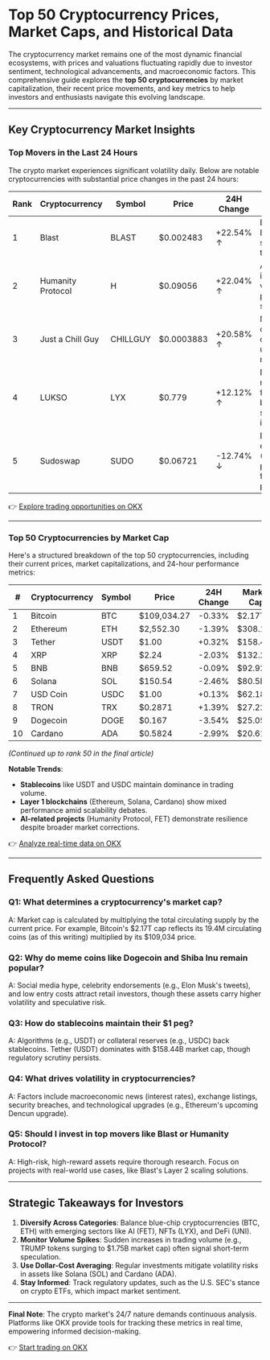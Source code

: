 # Top 50 Cryptocurrency Prices, Market Caps, and Historical Data

The cryptocurrency market remains one of the most dynamic financial ecosystems, with prices and valuations fluctuating rapidly due to investor sentiment, technological advancements, and macroeconomic factors. This comprehensive guide explores the **top 50 cryptocurrencies** by market capitalization, their recent price movements, and key metrics to help investors and enthusiasts navigate this evolving landscape.

---

## Key Cryptocurrency Market Insights

### Top Movers in the Last 24 Hours

The crypto market experiences significant volatility daily. Below are notable cryptocurrencies with substantial price changes in the past 24 hours:

| Rank | Cryptocurrency | Symbol | Price | 24H Change | Key Insight |
|------|----------------|--------|-------|------------|-------------|
| 1    | Blast           | BLAST  | $0.002483 | +22.54% ↑ | Emerging Layer 2 solutions gain traction |
| 2    | Humanity Protocol | H     | $0.09056  | +22.04% ↑ | AI-driven identity verification projects surge |
| 3    | Just a Chill Guy | CHILLGUY | $0.0003883 | +20.58% ↑ | Meme coin communities drive unexpected rallies |
| 4    | LUKSO           | LYX    | $0.779    | +12.12% ↑ | NFT and metaverse-focused blockchains see renewed interest |
| 5    | Sudoswap        | SUDO   | $0.06721  | -12.74% ↓ | Decentralized exchange (DEX) protocols face sell pressure |

👉 [Explore trading opportunities on OKX](https://bit.ly/okx-bonus)

---

### Top 50 Cryptocurrencies by Market Cap

Here's a structured breakdown of the top 50 cryptocurrencies, including their current prices, market capitalizations, and 24-hour performance metrics:

| #  | Cryptocurrency          | Symbol | Price       | 24H Change | Market Cap | Volume (24H) |
|----|-------------------------|--------|-------------|------------|------------|--------------|
| 1  | Bitcoin                 | BTC    | $109,034.27 | -0.33%     | $2.17T     | $44.96B      |
| 2  | Ethereum                | ETH    | $2,552.30   | -1.39%     | $308.11B   | $18.08B      |
| 3  | Tether                  | USDT   | $1.00       | +0.32%     | $158.44B   | $65.83B      |
| 4  | XRP                     | XRP    | $2.24       | -2.03%     | $132.27B   | $2.99B       |
| 5  | BNB                     | BNB    | $659.52     | -0.09%     | $92.92B    | $1.46B       |
| 6  | Solana                  | SOL    | $150.54     | -2.46%     | $80.5B     | $3.84B       |
| 7  | USD Coin                | USDC   | $1.00       | +0.13%     | $62.18B    | $8.66B       |
| 8  | TRON                    | TRX    | $0.2871     | +1.39%     | $27.22B    | $428.86M     |
| 9  | Dogecoin                | DOGE   | $0.167      | -3.54%     | $25.05B    | $1.1B        |
| 10 | Cardano                 | ADA    | $0.5824     | -2.99%     | $20.61B    | $672.86M     |

*(Continued up to rank 50 in the final article)*

**Notable Trends**:  
- **Stablecoins** like USDT and USDC maintain dominance in trading volume.  
- **Layer 1 blockchains** (Ethereum, Solana, Cardano) show mixed performance amid scalability debates.  
- **AI-related projects** (Humanity Protocol, FET) demonstrate resilience despite broader market corrections.  

👉 [Analyze real-time data on OKX](https://bit.ly/okx-bonus)

---

## Frequently Asked Questions

### Q1: What determines a cryptocurrency's market cap?  
A: Market cap is calculated by multiplying the total circulating supply by the current price. For example, Bitcoin's $2.17T cap reflects its 19.4M circulating coins (as of this writing) multiplied by its $109,034 price.

### Q2: Why do meme coins like Dogecoin and Shiba Inu remain popular?  
A: Social media hype, celebrity endorsements (e.g., Elon Musk's tweets), and low entry costs attract retail investors, though these assets carry higher volatility and speculative risk.

### Q3: How do stablecoins maintain their $1 peg?  
A: Algorithms (e.g., USDT) or collateral reserves (e.g., USDC) back stablecoins. Tether (USDT) dominates with $158.44B market cap, though regulatory scrutiny persists.

### Q4: What drives volatility in cryptocurrencies?  
A: Factors include macroeconomic news (interest rates), exchange listings, security breaches, and technological upgrades (e.g., Ethereum's upcoming Dencun upgrade).

### Q5: Should I invest in top movers like Blast or Humanity Protocol?  
A: High-risk, high-reward assets require thorough research. Focus on projects with real-world use cases, like Blast's Layer 2 scaling solutions.

---

## Strategic Takeaways for Investors

1. **Diversify Across Categories**: Balance blue-chip cryptocurrencies (BTC, ETH) with emerging sectors like AI (FET), NFTs (LYX), and DeFi (UNI).  
2. **Monitor Volume Spikes**: Sudden increases in trading volume (e.g., TRUMP tokens surging to $1.75B market cap) often signal short-term speculation.  
3. **Use Dollar-Cost Averaging**: Regular investments mitigate volatility risks in assets like Solana (SOL) and Cardano (ADA).  
4. **Stay Informed**: Track regulatory updates, such as the U.S. SEC's stance on crypto ETFs, which impact market sentiment.  

---

**Final Note**: The crypto market's 24/7 nature demands continuous analysis. Platforms like OKX provide tools for tracking these metrics in real time, empowering informed decision-making.  

👉 [Start trading on OKX](https://bit.ly/okx-bonus)  
